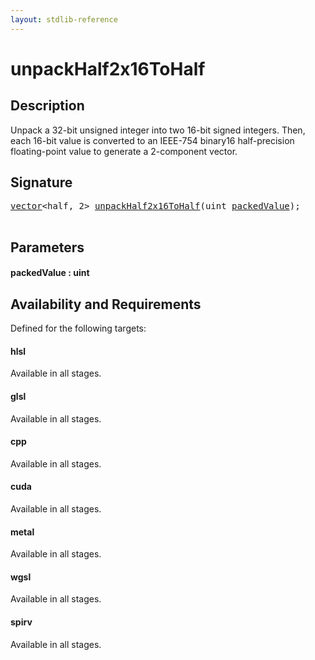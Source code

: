 ```yaml
---
layout: stdlib-reference
---
```


# unpackHalf2x16ToHalf

## Description

Unpack a 32-bit unsigned integer into two 16-bit signed integers.
Then, each 16-bit value is converted to an IEEE-754 binary16 half-precision
floating-point value to generate a 2-component vector.




## Signature 

<pre>
<a href="../types/vector/index" class="code_type">vector</a>&lt;<span class="code_keyword">half</span>, 2&gt; <a href="unpackhalf2x16tohalf-6eg">unpackHalf2x16ToHalf</a>(<span class="code_keyword">uint</span> <a href="unpackhalf2x16tohalf-6eg#decl-packedValue" class="code_param">packedValue</a>);

</pre>

## Parameters

####  <a id="decl-packedValue"></a>packedValue  : uint

## Availability and Requirements

Defined for the following targets:

#### hlsl
Available in all stages.

#### glsl
Available in all stages.

#### cpp
Available in all stages.

#### cuda
Available in all stages.

#### metal
Available in all stages.

#### wgsl
Available in all stages.

#### spirv
Available in all stages.



